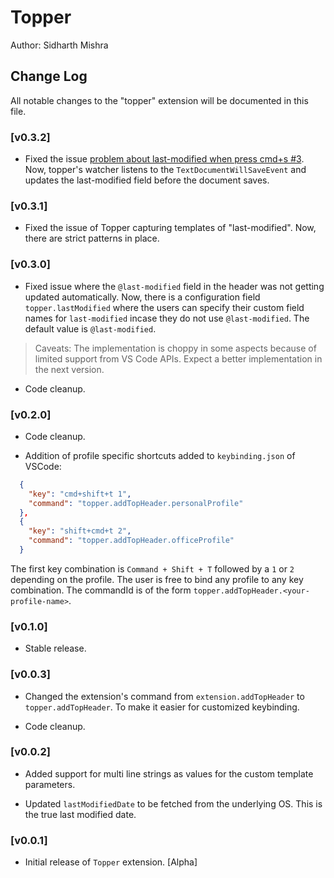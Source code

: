 # Topper

Author: Sidharth Mishra

## Change Log

All notable changes to the "topper" extension will be documented in this file.

### [v0.3.2]

* Fixed the issue [problem about last-modified when press cmd+s #3](https://github.com/sidmishraw/topper/issues/3). Now, topper's watcher listens to the `TextDocumentWillSaveEvent` and updates the last-modified field before the document saves.

### [v0.3.1]

* Fixed the issue of Topper capturing templates of "last-modified". Now, there are strict patterns in place.

### [v0.3.0]

* Fixed issue where the `@last-modified` field in the header was not getting updated automatically. Now, there is a configuration field `topper.lastModified` where the users can specify their custom field names for `last-modified` incase they do not use `@last-modified`. The default value is `@last-modified`.

> Caveats: The implementation is choppy in some aspects because of limited support from VS Code APIs. Expect a better implementation in the next version.

* Code cleanup.

### [v0.2.0]

* Code cleanup.

* Addition of profile specific shortcuts added to `keybinding.json` of VSCode:

```json
  {
    "key": "cmd+shift+t 1",
    "command": "topper.addTopHeader.personalProfile"
  },
  {
    "key": "shift+cmd+t 2",
    "command": "topper.addTopHeader.officeProfile"
  }
```

The first key combination is `Command + Shift + T` followed by a `1` or `2` depending on the profile. The user is free to bind any profile to any key combination.
The commandId is of the form `topper.addTopHeader.<your-profile-name>`.

### [v0.1.0]

* Stable release.

### [v0.0.3]

* Changed the extension's command from `extension.addTopHeader` to `topper.addTopHeader`. To make it easier for customized keybinding.

* Code cleanup.

### [v0.0.2]

* Added support for multi line strings as values for the custom template parameters.

* Updated `lastModifiedDate` to be fetched from the underlying OS. This is the true last modified date.

### [v0.0.1]

* Initial release of `Topper` extension. [Alpha]
